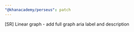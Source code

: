 ```yaml
---
"@khanacademy/perseus": patch
---
```


[SR] Linear graph - add full graph aria label and description
